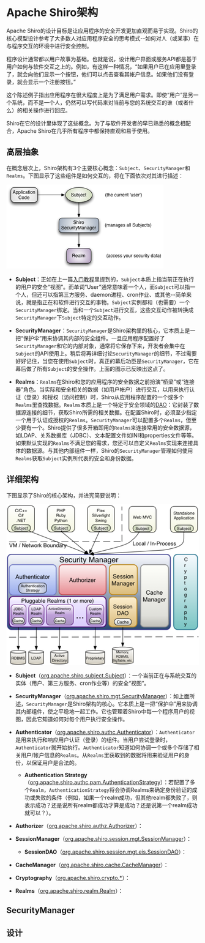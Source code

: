 # Apache Shiro架构

Apache Shiro的设计目标是让应用程序的安全开发更加直观而易于实现。Shiro的核心模型设计参考了大多数人对应用程序安全的思考模式--如何对人（或某事）在与程序交互的环境中进行安全控制。

程序设计通常都以用户故事为基础。也就是说，设计用户界面或服务API都是基于用户如何与软件交互之上的。例如，有这样一种情况，“如果用户已在应用里登录了，就会向他们显示一个按钮，他们可以点击查看其帐户信息。如果他们没有登录，就会显示一个注册按钮。”

这个陈述例子指出应用程序在很大程度上是为了满足用户需求。即使“用户”是另一个系统，而不是一个人，仍然可以写代码来对当前与您的系统交互的谁（或者什么）的相关操作进行回应。

Shiro在它的设计里体现了这些概念。为了与软件开发者的早已熟悉的概念相配合，Apache Shiro在几乎所有程序中都保持直观和易于使用。

## 高层抽象

在概念层次上，Shiro架构有3个主要核心概念：`Subject`、`SecurityManager`和`Realms`。下图显示了这些组件是如何交互的，将在下面依次对其进行描述：

![shiro high-leve overview](../assets/images/ShiroBasicArchitecture.png)

* **Subject**：正如在上一篇[入门教程](./1.2.Tutorial-入门教程.md)里提到的，`Subject`本质上指当前正在执行的用户的安全“视图”。而单词“User”通常意味着一个人，而`Subject`可以指一个人，但还可以指第三方服务、daemon进程、cron作业、或其他--简单来说，就是指正在和软件进行交互的事物。`Subject`实例都和（也需要）一个`SecurityManager`绑定。当和一个`Subject`进行交互，这些交互动作被转换成`SecurityManager`下`Subject`特定的交互动作。

* **SecurityManager**：`SecurityManager`是Shiro架构里的核心，它本质上是一把“保护伞”用来协调其内部的安全组件。一旦应用程序配置好了`SecurityManager`和它的内部对象，通常将它保存下来，开发者会集中在`Subject`的API使用上。稍后将再详细讨论`SecurityManager`的细节，不过需要好好记住，当您在使用`Subject`时，真正的幕后功臣是`SecurityManager`，它在幕后做了所有`Subject`的安全操作。上面的图示已反映出这点了。

* **Realms**：`Realms`在Shiro和您的应用程序的安全数据之前扮演“桥梁”或“连接器”角色。当实际和安全相关的数据（如用户帐户）进行交互，以用来执行认证（登录）和授权（访问控制）时，Shiro从应用程序配置的一个或多个`Realms`里查找数据。`Realms`本质上是一个特定于安全领域的[DAO](https://en.wikipedia.org/wiki/Data_access_object)：它封装了数据源连接的细节，获取Shiro所需的相关数据。在配置Shiro时，必须至少指定一个用于认证或授权的`Realms`。`SecurityManager`可以配置多个`Realms`，但至少要有一个。Shiro提供了很多开箱即用的`Realms`来连接常用的安全数据源，如LDAP、关系数据库（JDBC）、文本配置文件如INI和properties文件等等。如果默认实现的`Realms`不满足您的需求，您还可以自定义`Realms`实现来连接具体的数据源。与其他内部组件一样，Shiro的`SecurityManager`管理如何使用 `Realms`获取`Subject`实例所代表的安全和身份数据。

## 详细架构

下图显示了Shiro的核心架构，并进宪简要说明：

![shiro core architectural concepts](../assets/images/ShiroArchitecture.png)

* **Subject**（[org.apache.shiro.subject.Subject](https://shiro.apache.org/static/current/apidocs/org/apache/shiro/subject/Subject.html)）：一个当前正在与系统交互的实体（用户、第三方服务、cron作业等）的安全“视图”。

* **SecurityManager**（[org.apache.shiro.mgt.SecurityManager](https://shiro.apache.org/static/current/apidocs/org/apache/shiro/mgt/SecurityManager.html)）：如上面所述，`SecurityManager`是Shiro架构的核心。它本质上是一把“保护伞”用来协调其内部组件，使之平稳地一起工作。它也管理着Shiro中每一个程序用户的视图，因此它知道如何对每个用户执行安全操作。

* **Authenticator**（[org.apache.shiro.authc.Authenticator](https://shiro.apache.org/static/current/apidocs/org/apache/shiro/authc/Authenticator.html)）：`Authenticator`是用来执行和响应用户认证（登录）的组件。当用户尝试登录时，`Authenticator`就开始执行。`Authenticator`知道如何协调一个或多个存储了相关用户/帐户信息的`Realms`。从`Realms`里获取到的数据将用来验证用户的身份，以保证用户是合法的。

  * **Authentication Strategy**（[org.apache.shiro.authc.pam.AuthenticationStrategy](https://shiro.apache.org/static/current/apidocs/org/apache/shiro/authc/pam/AuthenticationStrategy.html)）：若配置了多个`Realm`，`AuthenticationStrategy`将会协调Realms来确定身份验证的成功或失败的条件（例如，如果一个realm成功，但其他realm都失败了，则表示成功？还是说所有realm都成功才算是成功？还是说第一个realm成功就可以？）。

* **Authorizer**（[org.apache.shiro.authz.Authorizer](https://shiro.apache.org/static/current/apidocs/org/apache/shiro/authz/Authorizer.html)）：

* **SessionManager**（[org.apache.shiro.session.mgt.SessionManager](https://shiro.apache.org/static/current/apidocs/org/apache/shiro/session/mgt/SessionManager.html)）：

  * **SessionDAO**（[org.apache.shiro.session.mgt.eis.SessionDAO](https://shiro.apache.org/static/current/apidocs/org/apache/shiro/session/mgt/eis/SessionDAO.html)）：

* **CacheManager**（[org.apache.shiro.cache.CacheManager](https://shiro.apache.org/static/current/apidocs/org/apache/shiro/cache/CacheManager.html)）：

* **Cryptography**（[org.apache.shiro.crypto.*](https://shiro.apache.org/static/current/apidocs/org/apache/shiro/crypto/package-summary.html)）：

* **Realms**（[org.apache.shiro.realm.Realm](https://shiro.apache.org/static/current/apidocs/org/apache/shiro/realm/Realm.html)）：

## SecurityManager

## 设计
